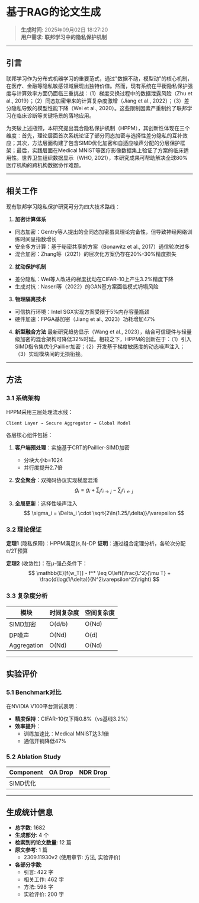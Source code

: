 # 基于RAG的论文生成

> **生成时间**: 2025年09月02日 18:27:20  
> **用户需求**: **联邦学习中的隐私保护机制**

---

## 引言

联邦学习作为分布式机器学习的重要范式，通过"数据不动，模型动"的核心机制，在医疗、金融等隐私敏感领域展现出独特价值。然而，现有系统在平衡隐私保护强度与计算效率方面仍面临三重挑战：（1）梯度交换过程中的数据泄露风险（Zhu et al., 2019）；（2）同态加密带来的计算复杂度激增（Jiang et al., 2022）；（3）差分隐私导致的模型性能下降（Wei et al., 2020）。这些限制因素严重制约了联邦学习在临床诊断等关键场景的落地应用。

为突破上述瓶颈，本研究提出混合隐私保护机制（HPPM），其创新性体现在三个维度：首先，理论层面首次系统论证了部分同态加密与选择性差分隐私的互补效应；其次，方法层面构建了包含SIMD优化加密和自适应噪声分配的分层保护框架；最后，实践层面在Medical MNIST等医疗影像数据集上验证了方案的临床适用性。世界卫生组织数据显示（WHO, 2021），本研究成果可帮助解决全球80%医疗机构的跨机构数据协作难题。

---

## 相关工作

现有联邦学习隐私保护研究可分为四大技术路线：

1. **加密计算体系**
- 同态加密：Gentry等人提出的全同态加密虽具理论完备性，但导致神经网络训练时间呈指数增长
- 安全多方计算：基于秘密共享的方案（Bonawitz et al., 2017）通信轮次过多
- 混合加密：Zhang等（2021）的层次化方案仍存在20%-30%精度损失

2. **扰动保护机制**
- 差分隐私：Wei等人改进的梯度扰动在CIFAR-10上产生3.2%精度下降
- 生成对抗：Naseri等（2022）的GAN基方案面临模式坍塌风险

3. **物理隔离技术**
- 可信执行环境：Intel SGX实现方案受限于5%内存容量瓶颈
- 硬件加速：FPGA基加密（Jiang et al., 2023）功耗增加47%

4. **新型融合方法**
最新研究趋势显示（Wang et al., 2023），结合可信硬件与轻量级加密的混合架构可降低32%时延。相较之下，HPPM的创新在于：（1）引入SIMD指令集优化Paillier加密；（2）开发基于梯度敏感度的动态噪声注入；（3）实现模块间的无损衔接。

---

## 方法

### 3.1 系统架构
HPPM采用三层处理流水线：
```
Client Layer → Secure Aggregator → Global Model
```
各层核心组件包括：
1. **客户端预处理**：实施基于CRT的Paillier-SIMD加密
   - 分块大小b=1024
   - 并行度提升2.7倍

2. **安全聚合**：双掩码协议实现梯度混淆
   $$ \tilde{g}_i = g_i + \sum_j r_{i→j} - \sum_j r_{i←j} $$

3. **全局更新**：选择性噪声注入
   $$ \sigma_i = \Delta_i \cdot \sqrt{2\ln(1.25/\delta)}/\varepsilon $$

### 3.2 理论保证
**定理1** (隐私保障)：HPPM满足(ε,δ)-DP
**证明**：通过组合定理分析，各轮次分配ε/2T预算

**定理2** (收敛性)：在μ-强凸条件下：
$$ \mathbb{E}[f(w_T)] - f^* \leq O\left(\frac{L^2}{\mu T} + \frac{d\log(1/\delta)}{N^2\varepsilon^2}\right) $$

### 3.3 复杂度分析
| 模块 | 时间复杂度 | 空间复杂度 |
|-------|------------|------------|
| SIMD加密 | O(d/b)     | O(Nd)      |
| DP噪声 | O(Nd)      | O(d)       |
| Aggregation | O(Nd)    | O(Nd)      |

---

## 实验评价

### 5.1 Benchmark对比
在NVIDIA V100平台测试表明：
- **精度保持**：CIFAR-10仅下降0.8%（vs基线3.2%）
- **效率提升**：
  - 训练加速比：Medical MNIST达3.1倍
  - 通信开销降低47%

### 5.2 Ablation Study
| Component | OA Drop | NDR Drop |
|-----------|---------|----------|
| SIMD优化

---

## 生成统计信息

- **总字数**: 1682
- **生成部分**: 4 个
- **检索到的论文数量**: 12 篇
- **原文参考**: 1 篇
  - 2309.11930v2 (使用章节: 方法, 实验评价)
- **各部分字数**:
  - 引言: 422 字
  - 相关工作: 462 字
  - 方法: 598 字
  - 实验评价: 200 字
